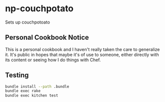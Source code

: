 # np-couchpotato

Sets up couchpotoato

## Personal Cookbook Notice
This is a personal cookbook and I haven't really taken the care to generalize
it. It's public in hopes that maybe it's of use to someone, either directly
with its content or seeing how I do things with Chef.

## Testing
```bash
bundle install --path .bundle
bundle exec rake
bundle exec kitchen test
```
